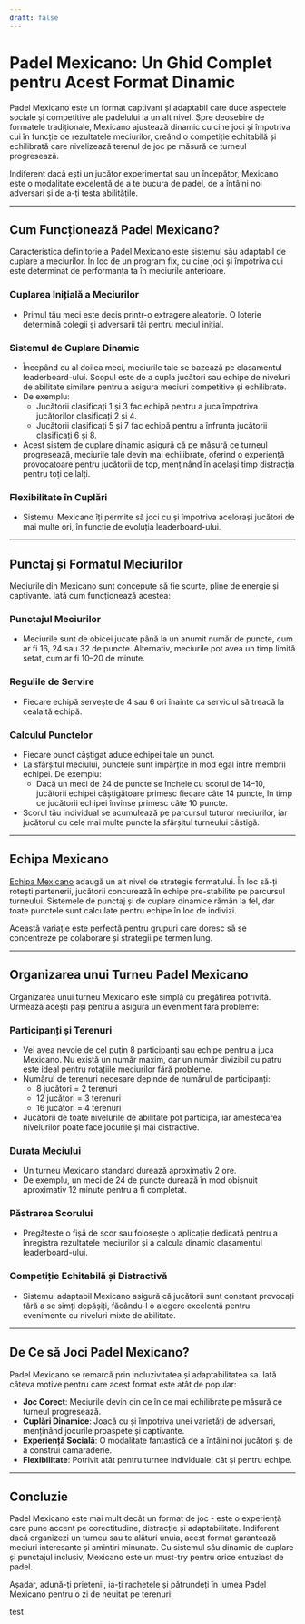 ```yaml
---
draft: false
---
```


# Padel Mexicano: Un Ghid Complet pentru Acest Format Dinamic

Padel Mexicano este un format captivant și adaptabil care duce aspectele sociale și competitive ale padelului la un alt nivel. Spre deosebire de formatele tradiționale, Mexicano ajustează dinamic cu cine joci și împotriva cui în funcție de rezultatele meciurilor, creând o competiție echitabilă și echilibrată care nivelizează terenul de joc pe măsură ce turneul progresează.

Indiferent dacă ești un jucător experimentat sau un începător, Mexicano este o modalitate excelentă de a te bucura de padel, de a întâlni noi adversari și de a-ți testa abilitățile.

---

## **Cum Funcționează Padel Mexicano?**

Caracteristica definitorie a Padel Mexicano este sistemul său adaptabil de cuplare a meciurilor. În loc de un program fix, cu cine joci și împotriva cui este determinat de performanța ta în meciurile anterioare.

### **Cuplarea Inițială a Meciurilor**
- Primul tău meci este decis printr-o extragere aleatorie. O loterie determină colegii și adversarii tăi pentru meciul inițial.

### **Sistemul de Cuplare Dinamic**
- Începând cu al doilea meci, meciurile tale se bazează pe clasamentul leaderboard-ului. Scopul este de a cupla jucători sau echipe de niveluri de abilitate similare pentru a asigura meciuri competitive și echilibrate.
- De exemplu:
  - Jucătorii clasificați 1 și 3 fac echipă pentru a juca împotriva jucătorilor clasificați 2 și 4.
  - Jucătorii clasificați 5 și 7 fac echipă pentru a înfrunta jucătorii clasificați 6 și 8.
- Acest sistem de cuplare dinamic asigură că pe măsură ce turneul progresează, meciurile tale devin mai echilibrate, oferind o experiență provocatoare pentru jucătorii de top, menținând în același timp distracția pentru toți ceilalți.

### **Flexibilitate în Cuplări**
- Sistemul Mexicano îți permite să joci cu și împotriva acelorași jucători de mai multe ori, în funcție de evoluția leaderboard-ului.

---

## **Punctaj și Formatul Meciurilor**

Meciurile din Mexicano sunt concepute să fie scurte, pline de energie și captivante. Iată cum funcționează acestea:

### **Punctajul Meciurilor**
- Meciurile sunt de obicei jucate până la un anumit număr de puncte, cum ar fi 16, 24 sau 32 de puncte. Alternativ, meciurile pot avea un timp limită setat, cum ar fi 10–20 de minute.

### **Regulile de Servire**
- Fiecare echipă servește de 4 sau 6 ori înainte ca serviciul să treacă la cealaltă echipă.

### **Calculul Punctelor**
- Fiecare punct câștigat aduce echipei tale un punct.
- La sfârșitul meciului, punctele sunt împărțite în mod egal între membrii echipei. De exemplu:
  - Dacă un meci de 24 de puncte se încheie cu scorul de 14–10, jucătorii echipei câștigătoare primesc fiecare câte 14 puncte, în timp ce jucătorii echipei învinse primesc câte 10 puncte.
- Scorul tău individual se acumulează pe parcursul tuturor meciurilor, iar jucătorul cu cele mai multe puncte la sfârșitul turneului câștigă.

---

## **Echipa Mexicano**

[Echipa Mexicano](/ro/team-mexicano) adaugă un alt nivel de strategie formatului. În loc să-ți rotești partenerii, jucătorii concurează în echipe pre-stabilite pe parcursul turneului. Sistemele de punctaj și de cuplare dinamice rămân la fel, dar toate punctele sunt calculate pentru echipe în loc de indivizi.

Această variație este perfectă pentru grupuri care doresc să se concentreze pe colaborare și strategii pe termen lung.

---

## **Organizarea unui Turneu Padel Mexicano**

Organizarea unui turneu Mexicano este simplă cu pregătirea potrivită. Urmează acești pași pentru a asigura un eveniment fără probleme:

### **Participanți și Terenuri**
- Vei avea nevoie de cel puțin 8 participanți sau echipe pentru a juca Mexicano. Nu există un număr maxim, dar un număr divizibil cu patru este ideal pentru rotațiile meciurilor fără probleme.
- Numărul de terenuri necesare depinde de numărul de participanți:
  - 8 jucători = 2 terenuri
  - 12 jucători = 3 terenuri
  - 16 jucători = 4 terenuri
- Jucătorii de toate nivelurile de abilitate pot participa, iar amestecarea nivelurilor poate face jocurile și mai distractive.

### **Durata Meciului**
- Un turneu Mexicano standard durează aproximativ 2 ore.
- De exemplu, un meci de 24 de puncte durează în mod obișnuit aproximativ 12 minute pentru a fi completat.

### **Păstrarea Scorului**
- Pregătește o fișă de scor sau folosește o aplicație dedicată pentru a înregistra rezultatele meciurilor și a calcula dinamic clasamentul leaderboard-ului.

### **Competiție Echitabilă și Distractivă**
- Sistemul adaptabil Mexicano asigură că jucătorii sunt constant provocați fără a se simți depășiți, făcându-l o alegere excelentă pentru evenimente cu niveluri mixte de abilitate.

---

## **De Ce să Joci Padel Mexicano?**

Padel Mexicano se remarcă prin incluzivitatea și adaptabilitatea sa. Iată câteva motive pentru care acest format este atât de popular:
- **Joc Corect**: Meciurile devin din ce în ce mai echilibrate pe măsură ce turneul progresează.
- **Cuplări Dinamice**: Joacă cu și împotriva unei varietăți de adversari, menținând jocurile proaspete și captivante.
- **Experiență Socială**: O modalitate fantastică de a întâlni noi jucători și de a construi camaraderie.
- **Flexibilitate**: Potrivit atât pentru turnee individuale, cât și pentru echipe.

---

## **Concluzie**

Padel Mexicano este mai mult decât un format de joc - este o experiență care pune accent pe corectitudine, distracție și adaptabilitate. Indiferent dacă organizezi un turneu sau te alături unuia, acest format garantează meciuri interesante și amintiri minunate. Cu sistemul său dinamic de cuplare și punctajul inclusiv, Mexicano este un must-try pentru orice entuziast de padel.

Așadar, adună-ți prietenii, ia-ți rachetele și pătrundeți în lumea Padel Mexicano pentru o zi de neuitat pe terenuri!

test